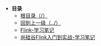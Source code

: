 * **目录**
  * [根目录（/）](/README)
  * [回到上一级（../）](/study/BigData/README)
  * [Flink-学习笔记](/study/BigData/Flink/Flink学习笔记)
  * [尚硅谷Flink入门到实战-学习笔记](/study/BigData/Flink/尚硅谷Flink入门到实战-学习笔记)

